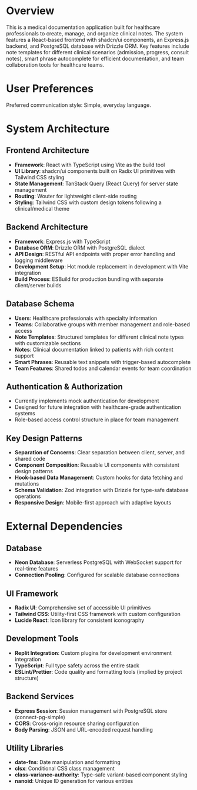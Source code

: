 # Overview

This is a medical documentation application built for healthcare professionals to create, manage, and organize clinical notes. The system features a React-based frontend with shadcn/ui components, an Express.js backend, and PostgreSQL database with Drizzle ORM. Key features include note templates for different clinical scenarios (admission, progress, consult notes), smart phrase autocomplete for efficient documentation, and team collaboration tools for healthcare teams.

# User Preferences

Preferred communication style: Simple, everyday language.

# System Architecture

## Frontend Architecture
- **Framework**: React with TypeScript using Vite as the build tool
- **UI Library**: shadcn/ui components built on Radix UI primitives with Tailwind CSS styling
- **State Management**: TanStack Query (React Query) for server state management
- **Routing**: Wouter for lightweight client-side routing
- **Styling**: Tailwind CSS with custom design tokens following a clinical/medical theme

## Backend Architecture
- **Framework**: Express.js with TypeScript
- **Database ORM**: Drizzle ORM with PostgreSQL dialect
- **API Design**: RESTful API endpoints with proper error handling and logging middleware
- **Development Setup**: Hot module replacement in development with Vite integration
- **Build Process**: ESBuild for production bundling with separate client/server builds

## Database Schema
- **Users**: Healthcare professionals with specialty information
- **Teams**: Collaborative groups with member management and role-based access
- **Note Templates**: Structured templates for different clinical note types with customizable sections
- **Notes**: Clinical documentation linked to patients with rich content support
- **Smart Phrases**: Reusable text snippets with trigger-based autocomplete
- **Team Features**: Shared todos and calendar events for team coordination

## Authentication & Authorization
- Currently implements mock authentication for development
- Designed for future integration with healthcare-grade authentication systems
- Role-based access control structure in place for team management

## Key Design Patterns
- **Separation of Concerns**: Clear separation between client, server, and shared code
- **Component Composition**: Reusable UI components with consistent design patterns
- **Hook-based Data Management**: Custom hooks for data fetching and mutations
- **Schema Validation**: Zod integration with Drizzle for type-safe database operations
- **Responsive Design**: Mobile-first approach with adaptive layouts

# External Dependencies

## Database
- **Neon Database**: Serverless PostgreSQL with WebSocket support for real-time features
- **Connection Pooling**: Configured for scalable database connections

## UI Framework
- **Radix UI**: Comprehensive set of accessible UI primitives
- **Tailwind CSS**: Utility-first CSS framework with custom configuration
- **Lucide React**: Icon library for consistent iconography

## Development Tools
- **Replit Integration**: Custom plugins for development environment integration
- **TypeScript**: Full type safety across the entire stack
- **ESLint/Prettier**: Code quality and formatting tools (implied by project structure)

## Backend Services
- **Express Session**: Session management with PostgreSQL store (connect-pg-simple)
- **CORS**: Cross-origin resource sharing configuration
- **Body Parsing**: JSON and URL-encoded request handling

## Utility Libraries
- **date-fns**: Date manipulation and formatting
- **clsx**: Conditional CSS class management
- **class-variance-authority**: Type-safe variant-based component styling
- **nanoid**: Unique ID generation for various entities